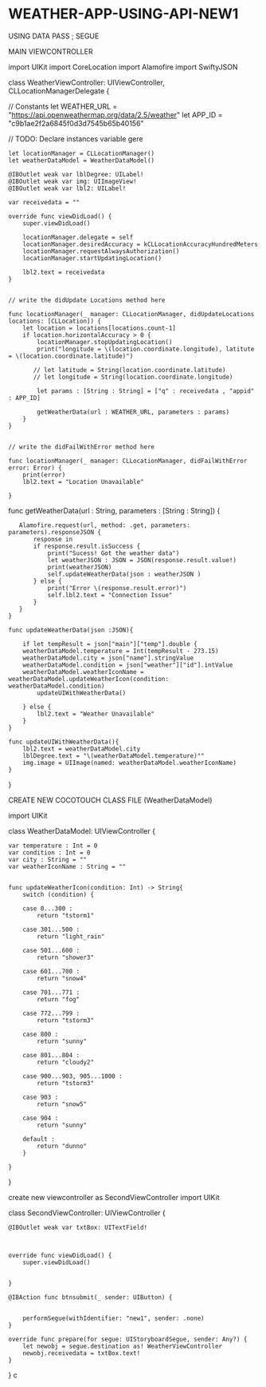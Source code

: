 # WEATHER-APP-USING-API-NEW1
USING DATA PASS ; SEGUE



MAIN VIEWCONTROLLER

import UIKit
import CoreLocation
import Alamofire
import SwiftyJSON

class WeatherViewController: UIViewController, CLLocationManagerDelegate {

// Constants
    let WEATHER_URL = "https://api.openweathermap.org/data/2.5/weather"
    let APP_ID = "c9b1ae2f2a6845f0d3d7545b65b40156"
    
// TODO: Declare instances variable gere
    
    let locationManager = CLLocationManager()
    let weatherDataModel = WeatherDataModel()
    
    @IBOutlet weak var lblDegree: UILabel!
    @IBOutlet weak var img: UIImageView!
    @IBOutlet weak var lbl2: UILabel!
    
    var receivedata = ""
    
    override func viewDidLoad() {
        super.viewDidLoad()
        
        locationManager.delegate = self
        locationManager.desiredAccuracy = kCLLocationAccuracyHundredMeters
        locationManager.requestAlwaysAuthorization()
        locationManager.startUpdatingLocation()
        
        lbl2.text = receivedata
    }
    
    
    // write the didUpdate Locations method here
    
    func locationManager(_ manager: CLLocationManager, didUpdateLocations locations: [CLLocation]) {
        let location = locations[locations.count-1]
        if location.horizontalAccuracy > 0 {
            locationManager.stopUpdatingLocation()
            print("longitude = \(location.coordinate.longitude), latitute = \(location.coordinate.latitude)")
            
           // let latitude = String(location.coordinate.latitude)
           // let longitude = String(location.coordinate.longitude)
            
            let params : [String : String] = ["q" : receivedata , "appid" : APP_ID]
            
            getWeatherData(url : WEATHER_URL, parameters : params)
        }
    }
    
    
    // write the didFailWithError method here
    
    func locationManager(_ manager: CLLocationManager, didFailWithError error: Error) {
        print(error)
        lbl2.text = "Location Unavailable"
        
    }
    
    
   func getWeatherData(url : String, parameters : [String : String]) {
     
       Alamofire.request(url, method: .get, parameters: parameters).responseJSON {
           response in
           if response.result.isSuccess {
               print("Sucess! Got the weather data")
               let weatherJSON : JSON = JSON(response.result.value!)
               print(weatherJSON)
               self.updateWeatherData(json : weatherJSON )
           } else {
               print("Error \(response.result.error)")
               self.lbl2.text = "Connection Issue"
           }
       }
    }
    
    func updateWeatherData(json :JSON){
        
        if let tempResult = json["main"]["temp"].double {
        weatherDataModel.temperature = Int(tempResult - 273.15)
        weatherDataModel.city = json["name"].stringValue
        weatherDataModel.condition = json["weather"]["id"].intValue
        weatherDataModel.weatherIconName = weatherDataModel.updateWeatherIcon(condition: weatherDataModel.condition)
            updateUIWithWeatherData()
            
        } else {
            lbl2.text = "Weather Unavailable"
        }
    }
    
    func updateUIWithWeatherData(){
        lbl2.text = weatherDataModel.city
        lblDegree.text = "\(weatherDataModel.temperature)°"
        img.image = UIImage(named: weatherDataModel.weatherIconName)
    }
    
}





CREATE NEW COCOTOUCH CLASS FILE (WeatherDataModel)

import UIKit

class WeatherDataModel: UIViewController {

    var temperature : Int = 0
    var condition : Int = 0
    var city : String = ""
    var weatherIconName : String = ""
    
    
    func updateWeatherIcon(condition: Int) -> String{
        switch (condition) {
            
        case 0...300 :
            return "tstorm1"
            
        case 301...500 :
            return "light_rain"
            
        case 501...600 :
            return "shower3"
            
        case 601...700 :
            return "snow4"
        
        case 701...771 :
            return "fog"
            
        case 772...799 :
            return "tstorm3"
            
        case 800 :
            return "sunny"
            
        case 801...804 :
            return "cloudy2"
            
        case 900...903, 905...1000 :
            return "tstorm3"
            
        case 903 :
            return "snow5"
            
        case 904 :
            return "sunny"
            
        default :
            return "dunno"
        }
    
    }
}





create new viewcontroller as SecondViewController
import UIKit

class SecondViewController: UIViewController {

    @IBOutlet weak var txtBox: UITextField!

    
    
    override func viewDidLoad() {
        super.viewDidLoad()

       
    }
    
    @IBAction func btnsubmit(_ sender: UIButton) {
        
        
        performSegue(withIdentifier: "new1", sender: .none)
    }
    
    override func prepare(for segue: UIStoryboardSegue, sender: Any?) {
        let newobj = segue.destination as! WeatherViewController
        newobj.receivedata = txtBox.text!
    }

}
c

